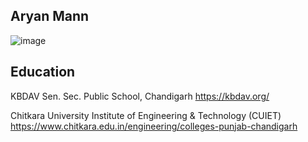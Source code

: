 ## Aryan Mann
![image](https://cdn2.vectorstock.com/i/1000x1000/20/76/man-avatar-profile-vector-21372076.jpg)

## Education 
KBDAV Sen. Sec. Public School, Chandigarh https://kbdav.org/

Chitkara University Institute of Engineering & Technology (CUIET) https://www.chitkara.edu.in/engineering/colleges-punjab-chandigarh